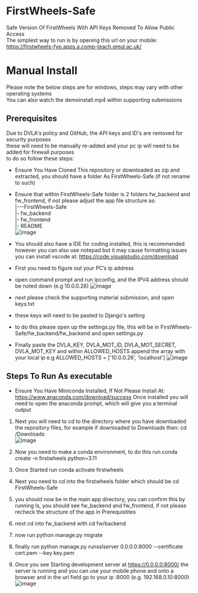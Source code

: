 # FirstWheels-Safe
Safe Version Of FirstWheels With API Keys Removed To Allow Public Access  
The simplest way to run is by opening this url on your mobile: https://firstwheels-fyp.apps.a.comp-teach.qmul.ac.uk/  

# Manual Install
Please note the below steps are for windows, steps may vary with other operating systems  
You can also watch the demoinstall.mp4 within supporting submissions

## Prerequisites  
Due to DVLA's policy and GitHub, the API keys and ID's are removed for security purposes  
these will need to be manually re-added and your pc ip will need to be added for firewall purposes  
to do so follow these steps:  
- Ensure You Have Cloned This repository or downloaded as zip and extracted, you should have a folder As FirstWheels-Safe (if not rename to such)
- Ensure that within FirstWheels-Safe folder is 2 folders fw_backend and fw_frontend, if not please adjust the app file structure as:  
  |---FirstWheels-Safe  
  |- fw_backend  
  |- fw_frontend  
  |- README  
  ![image](https://github.com/user-attachments/assets/02970f58-769c-4c43-8f12-86db652bfbcb)

  
- You should also have a IDE for coding installed, this is recommended however you can also use notepad but it may cause formatting issues 
  you can install vscode at: https://code.visualstudio.com/download  
- First you need to figure out your PC’s ip address  
- open command prompt and run ipconfig, and the IPV4 address should be noted down (e.g 10.0.0.26)
![image](https://github.com/user-attachments/assets/ae34ee83-c59e-4400-800c-ac3008306c63)

- next please check the supporting material submission, and open keys.txt
- these keys will need to be pasted to Django's setting
- to do this please open up the settings.py file, this will be in FirstWheels-Safe/fw_backend/fw_backend and open settings.py  
- Finally paste the DVLA_KEY, DVLA_MOT_ID, DVLA_MOT_SECRET, DVLA_MOT_KEY and within ALLOWED_HOSTS append the array with your local ip e.g ALLOWED_HOSTS = ['10.0.0.26', 'localhost']
![image](https://github.com/user-attachments/assets/3a09d022-bce7-41c3-a61e-376c596e6ca1)


## Steps To Run As executable
- Ensure You Have Miniconda Installed, If Not Please Install At: https://www.anaconda.com/download/success
Once installed you will need to open the anaconda prompt, which will give you a terminal output


1. Next you will need to cd to the directory where you have downloaded the repository files, for example if downloaded to Downloads then:
cd /Downloads  
![image](https://github.com/user-attachments/assets/bfd46003-c572-443b-b52a-7b17881c3727)

3. Now you need to make a conda environment, to do this run conda create -n firstwheels python=3.11
4. Once Started run conda activate firstwheels
5. Next you need to cd into the firstwheels folder which should be cd FirstWheels-Safe
6. you should now be in the main app directory, you can confirm this by running ls, you should see fw_backend and fw_frontend, if not please recheck the structure of the app in Prerequistites
7. next cd into fw_backend with cd fw/backend
8. now run python manage.py migrate
9. finally run python manage.py runsslserver 0.0.0.0:8000 --certificate cert.pem --key key.pem
10. Once you see Starting development server at https://0.0.0.0:8000/ the server is running and you can use your mobile phone and onto a browser and in the url field go to your ip :8000 (e.g. 192.168.0.10:8000)  
![image](https://github.com/user-attachments/assets/dcae76db-7ab6-4fd4-95ac-869eba6c7a63)

